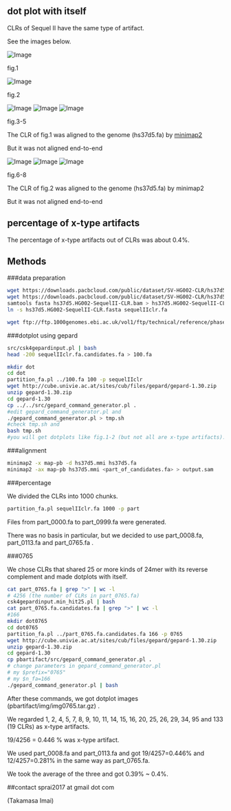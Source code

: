 ## dot plot with itself

CLRs of Sequel II have the same type of artifact.

See the images below.

![Image](./img/sequelIIclr_0079.png "fig.1")

fig.1

![Image](./img/sequelIIclr_0071.png "fig.2")

fig.2

![Image](./img/71and79/0079-1.png "fig.3")
![Image](./img/71and79/0079-2.png "fig.4")
![Image](./img/71and79/0079-3.png "fig.5")

fig.3-5

The CLR of fig.1 was aligned to the genome (hs37d5.fa) by [minimap2](https://github.com/lh3/minimap2)

But it was not aligned end-to-end

![Image](./img/71and79/0071-1.png "fig.6")
![Image](./img/71and79/0071-2.png "fig.7")
![Image](./img/71and79/0071-3.png "fig.8")

fig.6-8

The CLR of fig.2 was aligned to the genome (hs37d5.fa) by minimap2

But it was not aligned end-to-end

## percentage of x-type artifacts

The percentage of x-type artifacts out of CLRs was about 0.4%.

## Methods

###data preparation
```sh
wget https://downloads.pacbcloud.com/public/dataset/SV-HG002-CLR/hs37d5.HG002-SequelII-CLR.bam
wget https://downloads.pacbcloud.com/public/dataset/SV-HG002-CLR/hs37d5.HG002-SequelII-CLR.bam.bai
samtools fasta hs37d5.HG002-SequelII-CLR.bam > hs37d5.HG002-SequelII-CLR.fasta
ln -s hs37d5.HG002-SequelII-CLR.fasta sequelIIclr.fa

wget ftp://ftp.1000genomes.ebi.ac.uk/vol1/ftp/technical/reference/phase2_reference_assembly_sequence/hs37d5.fa.gz
```

###dotplot using gepard
```sh
src/csk4gepardinput.pl | bash
head -200 sequelIIclr.fa.candidates.fa > 100.fa

mkdir dot
cd dot
partition_fa.pl ../100.fa 100 -p sequelIIclr
wget http://cube.univie.ac.at/sites/cub/files/gepard/gepard-1.30.zip
unzip gepard-1.30.zip
cd gepard-1.30
cp ../../src/gepard_command_generator.pl .
#edit gepard_command_generator.pl and
./gepard_command_generator.pl > tmp.sh
#check tmp.sh and
bash tmp.sh
#you will get dotplots like fig.1-2 (but not all are x-type artifacts).
```

###alignment

```sh
minimap2 -x map-pb -d hs37d5.mmi hs37d5.fa
minimap2 -ax map-pb hs37d5.mmi <part_of_candidates.fa> > output.sam
```

###percentage

We divided the CLRs into 1000 chunks.
```sh
partition_fa.pl sequelIIclr.fa 1000 -p part
```

Files from part_0000.fa to part_0999.fa were generated.

There was no basis in particular, but we decided to use part_0008.fa, part_0113.fa and part_0765.fa .

###0765

We chose CLRs that shared 25 or more kinds of 24mer with its reverse complement
 and made dotplots with itself.

```sh
cat part_0765.fa | grep ">" | wc -l
# 4256 (the number of CLRs in part_0765.fa)
csk4gepardinput.min_hit25.pl | bash
cat part_0765.fa.candidates.fa | grep ">" | wc -l
#166
mkdir dot0765
cd dot0765
partition_fa.pl ../part_0765.fa.candidates.fa 166 -p 0765
wget http://cube.univie.ac.at/sites/cub/files/gepard/gepard-1.30.zip
unzip gepard-1.30.zip
cd gepard-1.30
cp pbartifact/src/gepard_command_generator.pl .
# change parameters in gepard_command_generator.pl
# my $prefix="0765"
# my $n_fa=166
./gepard_command_generator.pl | bash
```

After these commands, we got dotplot images (pbartifact/img/img0765.tar.gz) .

We regarded 1, 2, 4, 5, 7, 8, 9, 10, 11, 14, 15, 16, 20, 25, 26, 29, 34, 95 and 133 (19 CLRs) as x-type artifacts.

19/4256 = 0.446 % was x-type artifact.

We used part_0008.fa and part_0113.fa and got 19/4257=0.446% and 12/4257=0.281% in the same way as part_0765.fa.

We took the average of the three and got 0.39% ~ 0.4%.

##contact
sprai2017 at gmail dot com

(Takamasa Imai)

